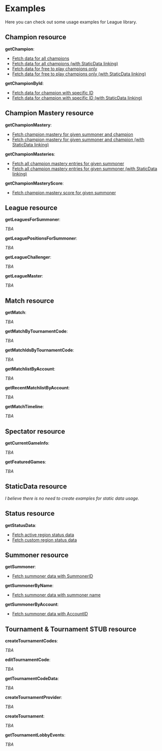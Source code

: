 # Examples
Here you can check out some usage examples for League library.

## Champion resource
__getChampion__:
- [Fetch data for all champions](https://github.com/dolejska-daniel/riot-api/blob/master/examples/LeagueAPI/Champion/getChampions_all.php)
- [Fetch data for all champions (with StaticData linking)](https://github.com/dolejska-daniel/riot-api/blob/master/examples/LeagueAPI/Champion/getChampions_all_linking.php)
- [Fetch data for free to play champions only](https://github.com/dolejska-daniel/riot-api/blob/master/examples/LeagueAPI/Champion/getChampions_f2p.php)
- [Fetch data for free to play champions only (with StaticData linking)](https://github.com/dolejska-daniel/riot-api/blob/master/examples/LeagueAPI/Champion/getChampions_f2p_linking.php)

__getChampionById__:
- [Fetch data for champion with specific ID](https://github.com/dolejska-daniel/riot-api/blob/master/examples/LeagueAPI/Champion/getChampionById_61.php)
- [Fetch data for champion with specific ID (with StaticData linking)](https://github.com/dolejska-daniel/riot-api/blob/master/examples/LeagueAPI/Champion/getChampionById_61_linking.php)


## Champion Mastery resource
__getChampionMastery__:
- [Fetch champion mastery for given summoner and champion](https://github.com/dolejska-daniel/riot-api/blob/master/examples/LeagueAPI/ChampionMastery/getChampionMastery_61.php)
- [Fetch champion mastery for given summoner and champion (with StaticData linking)](https://github.com/dolejska-daniel/riot-api/blob/master/examples/LeagueAPI/ChampionMastery/getChampionMastery_61_linking.php)

__getChampionMasteries__:
- [Fetch all champion mastery entries for given summoner](https://github.com/dolejska-daniel/riot-api/blob/master/examples/LeagueAPI/ChampionMastery/getChampionMasteries.php)
- [Fetch all champion mastery entries for given summoner (with StaticData linking)](https://github.com/dolejska-daniel/riot-api/blob/master/examples/LeagueAPI/ChampionMastery/getChampionMasteries_linking.php)

__getChampionMasteryScore__:
- [Fetch champion mastery score for given summoner](https://github.com/dolejska-daniel/riot-api/blob/master/examples/LeagueAPI/ChampionMastery/getChampionMasteryScore.php)

## League resource
__getLeaguesForSummoner__:

_TBA_

__getLeaguePositionsForSummoner__:

_TBA_

__getLeagueChallenger__:

_TBA_

__getLeagueMaster__:

_TBA_


## Match resource
__getMatch__:

_TBA_

__getMatchByTournamentCode__:

_TBA_

__getMatchIdsByTournamentCode__:

_TBA_

__getMatchlistByAccount__:

_TBA_

__getRecentMatchlistByAccount__:

_TBA_

__getMatchTimeline__:

_TBA_


## Spectator resource
__getCurrentGameInfo__:

_TBA_

__getFeaturedGames__:

_TBA_


## StaticData resource
_I believe there is no need to create examples for static data usage._


## Status resource
__getStatusData__:

- [Fetch active region status data](https://github.com/dolejska-daniel/riot-api/blob/master/examples/LeagueAPI/Status/getStatusData.php)
- [Fetch custom region status data](https://github.com/dolejska-daniel/riot-api/blob/master/examples/LeagueAPI/Status/getStatusData_NA.php)


## Summoner resource
__getSummoner__:
- [Fetch summoner data with SummonerID](https://github.com/dolejska-daniel/riot-api/blob/master/examples/LeagueAPI/Summoner/getSummoner.php)

__getSummonerByName__:
- [Fetch summoner data with summoner name](https://github.com/dolejska-daniel/riot-api/blob/master/examples/LeagueAPI/Summoner/getSummonerByName.php)

__getSummonerByAccount__:
- [Fetch summoner data with AccountID](https://github.com/dolejska-daniel/riot-api/blob/master/examples/LeagueAPI/Summoner/getSummonerByAccount.php)


## Tournament & Tournament STUB resource
__createTournamentCodes__:

_TBA_

__editTournamentCode__:

_TBA_

__getTournamentCodeData__:

_TBA_

__createTournamentProvider__:

_TBA_

__createTournament__:

_TBA_

__getTournamentLobbyEvents__:

_TBA_
